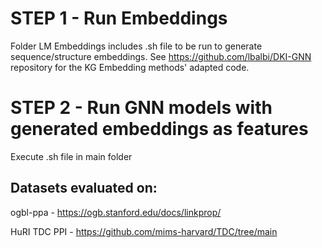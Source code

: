 # STEP 1 - Run Embeddings

Folder LM Embeddings includes .sh file to be run to generate sequence/structure embeddings.
See https://github.com/lbalbi/DKI-GNN repository for the KG Embedding methods' adapted code.

# STEP 2 - Run GNN models with generated embeddings as features

Execute .sh file in main folder


## Datasets evaluated on:

ogbl-ppa - https://ogb.stanford.edu/docs/linkprop/

HuRI TDC PPI - https://github.com/mims-harvard/TDC/tree/main
